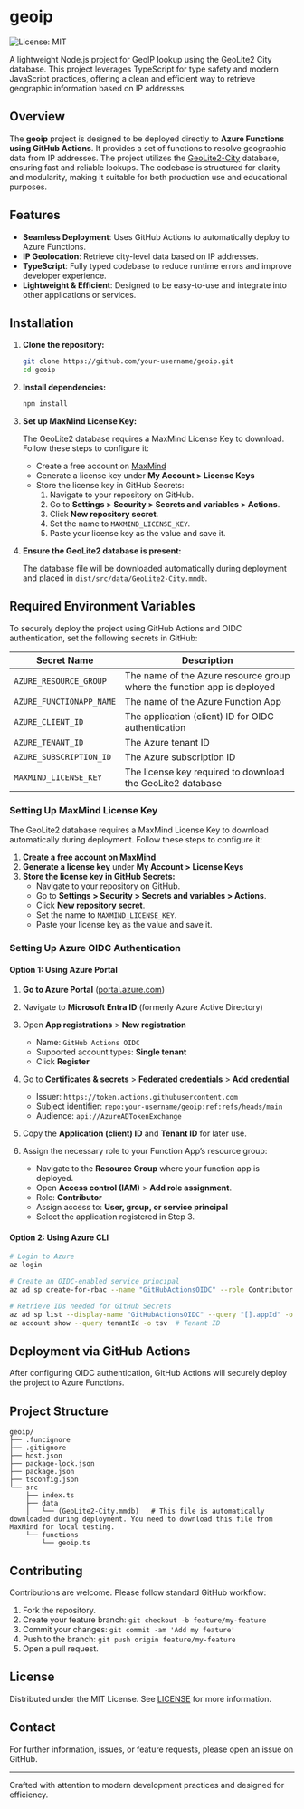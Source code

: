 # geoip
![License: MIT](https://img.shields.io/badge/License-MIT-yellow.svg)

A lightweight Node.js project for GeoIP lookup using the GeoLite2 City database. This project leverages TypeScript for type safety and modern JavaScript practices, offering a clean and efficient way to retrieve geographic information based on IP addresses.

## Overview

The **geoip** project is designed to be deployed directly to **Azure Functions using GitHub Actions**. It provides a set of functions to resolve geographic data from IP addresses. The project utilizes the [GeoLite2-City](https://dev.maxmind.com/geoip/geolite2-free-geolocation-data) database, ensuring fast and reliable lookups. The codebase is structured for clarity and modularity, making it suitable for both production use and educational purposes.

## Features

- **Seamless Deployment**: Uses GitHub Actions to automatically deploy to Azure Functions.
- **IP Geolocation**: Retrieve city-level data based on IP addresses.
- **TypeScript**: Fully typed codebase to reduce runtime errors and improve developer experience.
- **Lightweight & Efficient**: Designed to be easy-to-use and integrate into other applications or services.

## Installation

1. **Clone the repository:**

   ```bash
   git clone https://github.com/your-username/geoip.git
   cd geoip
   ```

2. **Install dependencies:**

   ```bash
   npm install
   ```

3. **Set up MaxMind License Key:**

   The GeoLite2 database requires a MaxMind License Key to download. Follow these steps to configure it:

   - Create a free account on [MaxMind](https://www.maxmind.com/en/geolite2/signup)
   - Generate a license key under **My Account > License Keys**
   - Store the license key in GitHub Secrets:
     1. Navigate to your repository on GitHub.
     2. Go to **Settings > Security > Secrets and variables > Actions**.
     3. Click **New repository secret**.
     4. Set the name to `MAXMIND_LICENSE_KEY`.
     5. Paste your license key as the value and save it.

4. **Ensure the GeoLite2 database is present:**

   The database file will be downloaded automatically during deployment and placed in `dist/src/data/GeoLite2-City.mmdb`.

## Required Environment Variables

To securely deploy the project using GitHub Actions and OIDC authentication, set the following secrets in GitHub:

| Secret Name             | Description |
|-------------------------|-------------|
| `AZURE_RESOURCE_GROUP`  | The name of the Azure resource group where the function app is deployed |
| `AZURE_FUNCTIONAPP_NAME` | The name of the Azure Function App |
| `AZURE_CLIENT_ID`       | The application (client) ID for OIDC authentication |
| `AZURE_TENANT_ID`       | The Azure tenant ID |
| `AZURE_SUBSCRIPTION_ID` | The Azure subscription ID |
| `MAXMIND_LICENSE_KEY`   | The license key required to download the GeoLite2 database |

### **Setting Up MaxMind License Key**

The GeoLite2 database requires a MaxMind License Key to download automatically during deployment. Follow these steps to configure it:

1. **Create a free account on [MaxMind](https://www.maxmind.com/en/geolite2/signup)**
2. **Generate a license key** under **My Account > License Keys**
3. **Store the license key in GitHub Secrets:**
   - Navigate to your repository on GitHub.
   - Go to **Settings > Security > Secrets and variables > Actions**.
   - Click **New repository secret**.
   - Set the name to `MAXMIND_LICENSE_KEY`.
   - Paste your license key as the value and save it.

### Setting Up Azure OIDC Authentication

#### **Option 1: Using Azure Portal**

1. **Go to Azure Portal** ([portal.azure.com](https://portal.azure.com))
2. Navigate to **Microsoft Entra ID** (formerly Azure Active Directory)
3. Open **App registrations** > **New registration**
   - Name: `GitHub Actions OIDC`
   - Supported account types: **Single tenant**
   - Click **Register**

4. Go to **Certificates & secrets** > **Federated credentials** > **Add credential**
   - Issuer: `https://token.actions.githubusercontent.com`
   - Subject identifier: `repo:your-username/geoip:ref:refs/heads/main`
   - Audience: `api://AzureADTokenExchange`

5. Copy the **Application (client) ID** and **Tenant ID** for later use.

6. Assign the necessary role to your Function App’s resource group:
   - Navigate to the **Resource Group** where your function app is deployed.
   - Open **Access control (IAM)** > **Add role assignment**.
   - Role: **Contributor**
   - Assign access to: **User, group, or service principal**
   - Select the application registered in Step 3.

#### **Option 2: Using Azure CLI**

```sh
# Login to Azure
az login

# Create an OIDC-enabled service principal
az ad sp create-for-rbac --name "GitHubActionsOIDC" --role Contributor   --scopes /subscriptions/<your-subscription-id>/resourceGroups/<your-resource-group>

# Retrieve IDs needed for GitHub Secrets
az ad sp list --display-name "GitHubActionsOIDC" --query "[].appId" -o tsv  # Client ID
az account show --query tenantId -o tsv  # Tenant ID
```

## Deployment via GitHub Actions

After configuring OIDC authentication, GitHub Actions will securely deploy the project to Azure Functions.

## Project Structure

```
geoip/
├── .funcignore
├── .gitignore
├── host.json
├── package-lock.json
├── package.json
├── tsconfig.json
└── src
    ├── index.ts
    ├── data
    │   └── (GeoLite2-City.mmdb)   # This file is automatically downloaded during deployment. You need to download this file from MaxMind for local testing.
    └── functions
        └── geoip.ts
```

## Contributing

Contributions are welcome. Please follow standard GitHub workflow:

1. Fork the repository.
2. Create your feature branch: `git checkout -b feature/my-feature`
3. Commit your changes: `git commit -am 'Add my feature'`
4. Push to the branch: `git push origin feature/my-feature`
5. Open a pull request.

## License

Distributed under the MIT License. See [LICENSE](LICENSE) for more information.

## Contact

For further information, issues, or feature requests, please open an issue on GitHub.

---

Crafted with attention to modern development practices and designed for efficiency.
